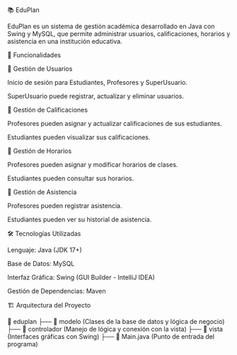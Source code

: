 
📚 EduPlan

EduPlan es un sistema de gestión académica desarrollado en Java con Swing y MySQL, que permite administrar usuarios, calificaciones, horarios y asistencia en una institución educativa.

🚀 Funcionalidades

🔹 Gestión de Usuarios

Inicio de sesión para Estudiantes, Profesores y SuperUsuario.

SuperUsuario puede registrar, actualizar y eliminar usuarios.


🔹 Gestión de Calificaciones

Profesores pueden asignar y actualizar calificaciones de sus estudiantes.

Estudiantes pueden visualizar sus calificaciones.


🔹 Gestión de Horarios

Profesores pueden asignar y modificar horarios de clases.

Estudiantes pueden consultar sus horarios.


🔹 Gestión de Asistencia

Profesores pueden registrar asistencia.

Estudiantes pueden ver su historial de asistencia.


🛠️ Tecnologías Utilizadas

Lenguaje: Java (JDK 17+)

Base de Datos: MySQL

Interfaz Gráfica: Swing (GUI Builder - IntelliJ IDEA)

Gestión de Dependencias: Maven


🏗️ Arquitectura del Proyecto

📁 eduplan
├── 📂 modelo (Clases de la base de datos y lógica de negocio)
├── 📂 controlador (Manejo de lógica y conexión con la vista)
├── 📂 vista (Interfaces gráficas con Swing)
├── 📄 Main.java (Punto de entrada del programa)


